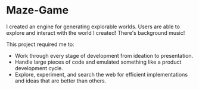 # Maze-Game

I created an engine for generating explorable worlds. Users are able to explore and interact with the world I created! There's background music!

This project required me to:
- Work through every stage of development from ideation to presentation. 
- Handle large pieces of code and emulated something like a product development cycle. 
- Explore, experiment, and search the web for efficient implementations and ideas that are better than others.
